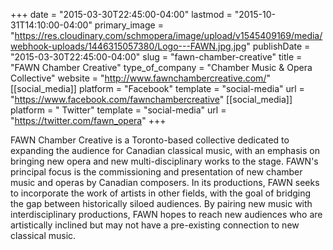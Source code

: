 +++
date = "2015-03-30T22:45:00-04:00"
lastmod = "2015-10-31T14:10:00-04:00"
primary_image = "https://res.cloudinary.com/schmopera/image/upload/v1545409169/media/webhook-uploads/1446315057380/Logo---FAWN.jpg.jpg"
publishDate = "2015-03-30T22:45:00-04:00"
slug = "fawn-chamber-creative"
title = "FAWN Chamber Creative"
type_of_company = "Chamber Music & Opera Collective"
website = "http://www.fawnchambercreative.com/"
[[social_media]]
platform = "Facebook"
template = "social-media"
url = "https://www.facebook.com/fawnchambercreative"
[[social_media]]
platform = " Twitter"
template = "social-media"
url = "https://twitter.com/fawn_opera"
+++

<p>
	FAWN Chamber Creative is a Toronto-based collective dedicated to expanding the audience for Canadian classical music, with an emphasis on bringing new opera and new multi-disciplinary works to the stage. FAWN's principal focus is the commissioning and presentation of new chamber music and operas by Canadian composers. In its productions, FAWN seeks to incorporate the work of artists in other fields, with the goal of bridging the gap between historically siloed audiences. By pairing new music with interdisciplinary productions, FAWN hopes to reach new audiences who are artistically inclined but may not have a pre-existing connection to new classical music.
</p>
